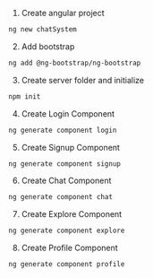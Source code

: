 1. Create angular project

```bash
ng new chatSystem
```

2. Add bootstrap

```bash
ng add @ng-bootstrap/ng-bootstrap
```

3.  Create server folder and initialize

```bash
npm init
```

4. Create Login Component

```bash
ng generate component login
```

5. Create Signup Component

```bash
ng generate component signup
```

6. Create Chat Component

```bash
ng generate component chat
```

7. Create Explore Component

```bash
ng generate component explore
```

8. Create Profile Component

```bash
ng generate component profile
```
